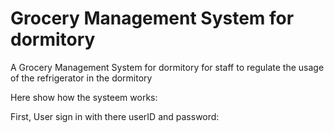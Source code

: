# Grocery Management System for dormitory
 A Grocery Management System for dormitory for staff to regulate the usage of the refrigerator in the dormitory

Here show how the systeem works:

First, User sign in with there userID and password:
  
